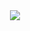 <div align="center">
  <img src="https://github.com/Kyux-Channel/Kyux-Channel/blob/main/wallhaven-x6919l.jpg?raw=true">
</div>
